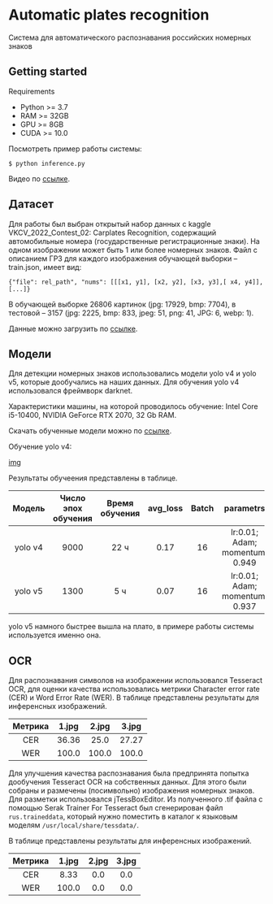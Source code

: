 # Automatic plates recognition
Система для автоматического распознавания российских номерных знаков

## Getting started

Requirements

* Python >= 3.7
* RAM >= 32GB
* GPU >= 8GB
* CUDA >= 10.0

Посмотреть пример работы системы:

````
$ python inference.py
````
Видео по [ссылке](https://drive.google.com/drive/folders/13ioOz5enOzW-IXUqd1GcuxtqtTpWBNrh?usp=sharing).

## Датасет
Для работы был выбран открытый набор данных с kaggle VKCV_2022_Contest_02: Carplates Recognition, содержащий 
автомобильные номера (государственные регистрационные знаки). На одном изображении может быть 1 или более номерных 
знаков. Файл с описанием ГРЗ для каждого изображения обучающей выборки – train.json, имеет вид:

````
{"file": rel_path", "nums": [[[x1, y1], [x2, y2], [x3, y3],[ x4, y4]], [...]}
````
В обучающей выборке 26806 картинок (jpg: 17929, bmp: 7704), в тестовой – 3157 (jpg: 2225, bmp: 833, jpeg: 51, png: 41, 
JPG: 6, webp: 1).

Данные можно загрузить по [ссылке](https://disk.yandex.ru/d/NANSgQklgRElog).

## Модели
Для детекции номерных знаков использовались модели yolo v4 и yolo v5, которые дообучались на наших данных.
Для обучения yolo v4 использовался фреймворк darknet.

Характеристики машины, на которой проводилось обучение: Intel Core i5-10400, NVIDIA GeForce RTX 2070, 32 Gb RAM.

Скачать обученные модели можно по [ссылке](https://drive.google.com/drive/folders/1BzMX_qxbXGL1pJ9BkzZgPccJaQEp57OT?usp=sharing).

Обучение yolo v4:

[img](https://github.com/Demin132132/dl_1_26_car_license_plate_recognition/raw/test_/img/img.jpg)

Результаты обучеения представлены в таблице.

| Модель  | Число эпох обучения | Время обучения | avg_loss | Batch |            parametrs            |
|:-------:|:-------------------:|:--------------:|:--------:|:-----:|:-------------------------------:|
| yolo v4 |        9000         |      22 ч      |   0.17   |  16   | lr:0.01; Adam; momentum: 0.949  | 
| yolo v5 |        1300         |      5 ч       |   0.07   |  16   | lr:0.01; Adam; momentum: 0.937  |

yolo v5 намного быстрее вышла на плато, в примере работы системы используется именно она.

## OCR 
Для распознавания символов на изображении использовался Tesseract OCR, для оценки качества использовались метрики 
Character error rate (CER) и Word Error Rate (WER). В таблице представлены результаты для инференсных изображений.

| Метрика | 1.jpg  | 2.jpg  | 3.jpg  | 
|:-------:|:------:|:------:|:------:|
|   CER   | 36.36  | 25.0   | 27.27  | 
|   WER   | 100.0  | 100.0  | 100.0  | 

Для улучшения качества распознавания была предпринята попытка дообучения Tesseract OCR на собственных данных.
Для этого были собраны и размечены (посимвольно) изображения номерных знаков. Для разметки использовался jTessBoxEditor.
Из полученного .tif файла с помощью Serak Trainer For Tesseract был сгенерирован файл ````rus.traineddata````, который 
нужно поместить в каталог к языковым моделям ````/usr/local/share/tessdata/````. 

В таблице представлены результаты для инференсных изображений.

| Метрика | 1.jpg  | 2.jpg  | 3.jpg  | 
|:-------:|:------:|:------:|:------:|
|   CER   | 8.33   | 0.0    |  0.0   | 
|   WER   | 100.0  | 0.0    |  0.0   | 

